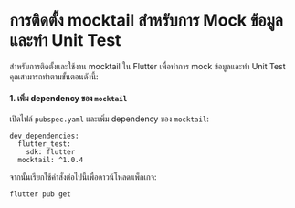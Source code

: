 # การติดตั้ง mocktail สำหรับการ Mock ข้อมูลและทำ Unit Test 

สำหรับการติดตั้งและใช้งาน mocktail ใน Flutter เพื่อทำการ mock ข้อมูลและทำ Unit Test คุณสามารถทำตามขั้นตอนดังนี้:

#### 1. เพิ่ม dependency ของ ```mocktail```
เปิดไฟล์ ```pubspec.yaml``` และเพิ่ม dependency ของ ```mocktail```:

```
dev_dependencies:
  flutter_test:
    sdk: flutter
  mocktail: ^1.0.4
```

จากนั้นเรียกใช้คำสั่งต่อไปนี้เพื่อดาวน์โหลดแพ็กเกจ:

```
flutter pub get
```